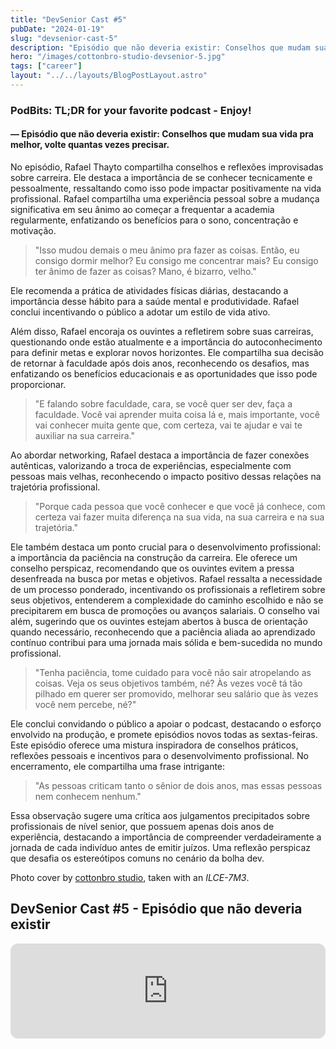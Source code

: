 ```yaml
---
title: "DevSenior Cast #5"
pubDate: "2024-01-19"
slug: "devsenior-cast-5"
description: "Episódio que não deveria existir: Conselhos que mudam sua vida pra melhor, volte quantas vezes precisar."
hero: "/images/cottonbro-studio-devsenior-5.jpg"
tags: ["career"]
layout: "../../layouts/BlogPostLayout.astro"
---
```


### PodBits: TL;DR for your favorite podcast - Enjoy!

#### — Episódio que não deveria existir: Conselhos que mudam sua vida pra melhor, volte quantas vezes precisar.

No episódio, Rafael Thayto compartilha conselhos e reflexões improvisadas sobre carreira. Ele destaca a importância de se conhecer tecnicamente e pessoalmente, ressaltando como isso pode impactar positivamente na vida profissional. Rafael compartilha uma experiência pessoal sobre a mudança significativa em seu ânimo ao começar a frequentar a academia regularmente, enfatizando os benefícios para o sono, concentração e motivação.

>"Isso mudou demais o meu ânimo pra fazer as coisas. Então, eu consigo dormir melhor? Eu consigo me concentrar mais? Eu consigo ter ânimo de fazer as coisas? Mano, é bizarro, velho."

Ele recomenda a prática de atividades físicas diárias, destacando a importância desse hábito para a saúde mental e produtividade. Rafael conclui incentivando o público a adotar um estilo de vida ativo.

Além disso, Rafael encoraja os ouvintes a refletirem sobre suas carreiras, questionando onde estão atualmente e a importância do autoconhecimento para definir metas e explorar novos horizontes. Ele compartilha sua decisão de retornar à faculdade após dois anos, reconhecendo os desafios, mas enfatizando os benefícios educacionais e as oportunidades que isso pode proporcionar.

>"E falando sobre faculdade, cara, se você quer ser dev, faça a faculdade. Você vai aprender muita coisa lá e, mais importante, você vai conhecer muita gente que, com certeza, vai te ajudar e vai te auxiliar na sua carreira."

Ao abordar networking, Rafael destaca a importância de fazer conexões autênticas, valorizando a troca de experiências, especialmente com pessoas mais velhas, reconhecendo o impacto positivo dessas relações na trajetória profissional.

>"Porque cada pessoa que você conhecer e que você já conhece, com certeza vai fazer muita diferença na sua vida, na sua carreira e na sua trajetória."

Ele também destaca um ponto crucial para o desenvolvimento profissional: a importância da paciência na construção da carreira. Ele oferece um conselho perspicaz, recomendando que os ouvintes evitem a pressa desenfreada na busca por metas e objetivos. Rafael ressalta a necessidade de um processo ponderado, incentivando os profissionais a refletirem sobre seus objetivos, entenderem a complexidade do caminho escolhido e não se precipitarem em busca de promoções ou avanços salariais. O conselho vai além, sugerindo que os ouvintes estejam abertos à busca de orientação quando necessário, reconhecendo que a paciência aliada ao aprendizado contínuo contribui para uma jornada mais sólida e bem-sucedida no mundo profissional.

>"Tenha paciência, tome cuidado para você não sair atropelando as coisas. Veja os seus objetivos também, né? Às vezes você tá tão pilhado em querer ser promovido, melhorar seu salário que às vezes você nem percebe, né?"

Ele conclui convidando o público a apoiar o podcast, destacando o esforço envolvido na produção, e promete episódios novos todas as sextas-feiras. Este episódio oferece uma mistura inspiradora de conselhos práticos, reflexões pessoais e incentivos para o desenvolvimento profissional. No encerramento, ele compartilha uma frase intrigante:

> "As pessoas criticam tanto o sênior de dois anos, mas essas pessoas nem conhecem nenhum."

Essa observação sugere uma crítica aos julgamentos precipitados sobre profissionais de nível senior, que possuem apenas dois anos de experiência, destacando a importância de compreender verdadeiramente a jornada de cada indivíduo antes de emitir juízos. Uma reflexão perspicaz que desafia os estereótipos comuns no cenário da bolha dev.

Photo cover by [cottonbro studio](https://www.pexels.com/pt-br/@cottonbro/), taken with an _ILCE-7M3_.

## DevSenior Cast #5 - Episódio que não deveria existir

<iframe style="border-radius:12px" src="https://open.spotify.com/embed/episode/0L0UhKnUsmenISx2x0ft7z?utm_source=generator&t=0" width="100%" height="152" frameBorder="0" allowfullscreen="" allow="autoplay; clipboard-write; encrypted-media; fullscreen; picture-in-picture" loading="lazy"></iframe>
